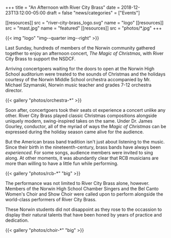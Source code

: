 +++
title = "An Afternoon with River City Brass"
date    = 2018-12-23T13:12:00-05:00
draft   = false
"news/categories" = ["Events"]

[[resources]]
  src  = "river-city-brass_logo.svg"
  name = "logo"
[[resources]]
  src  = "mast.jpg"
  name = "featured"
[[resources]]
  src  = "photos/*.jpg"
+++

{{< img "logo" "img--quarter img--right" >}}

Last Sunday, hundreds of members of the Norwin community gathered together to enjoy an afternoon concert, *The Magic of Christmas*, with River City Brass to support the NSDCF.

Arriving concertgoers waiting for the doors to open at the Norwin High School auditorium were treated to the sounds of Christmas and the holidays courtesy of the Norwin Middle School orchestra accompanied by Mr. Michael Szymanski, Norwin music teacher and grades 7-12 orchestra director.

{{< gallery "photos/orchestra-*" >}}

Soon after, concertgoers took their seats ot experience a concert unlike any other. River City Brass played classic Christmas compositions alongside uniquely modern, swing-inspired takes on the same. Under Dr. James Gourley, conductor, all of the myriad of ways the *Magic of Christmas* can be expressed during the holiday season came alive for the audience.

But the American brass band tradition isn't just about listening to the music. Since their birth in the nineteenth-century, brass bands have always been *experienced*. For some songs, audience members were invited to sing along. At other moments, it was abundantly clear that RCB musicians are more than willing to have a little fun while performing.

{{< gallery "photos/rcb-*" "big" >}}

The performance was not limited to River City Brass alone, however. Members of the Norwin High School Chamber Singers and the Bel Canto Women's Choir and Show Choir were called upon to perform alongside the world-class performers of River City Brass.

These Norwin students did not disappoint as they rose to the occassion to display their natural talents that have been honed by years of practice and dedication.

{{< gallery "photos/choir-*" "big" >}}
